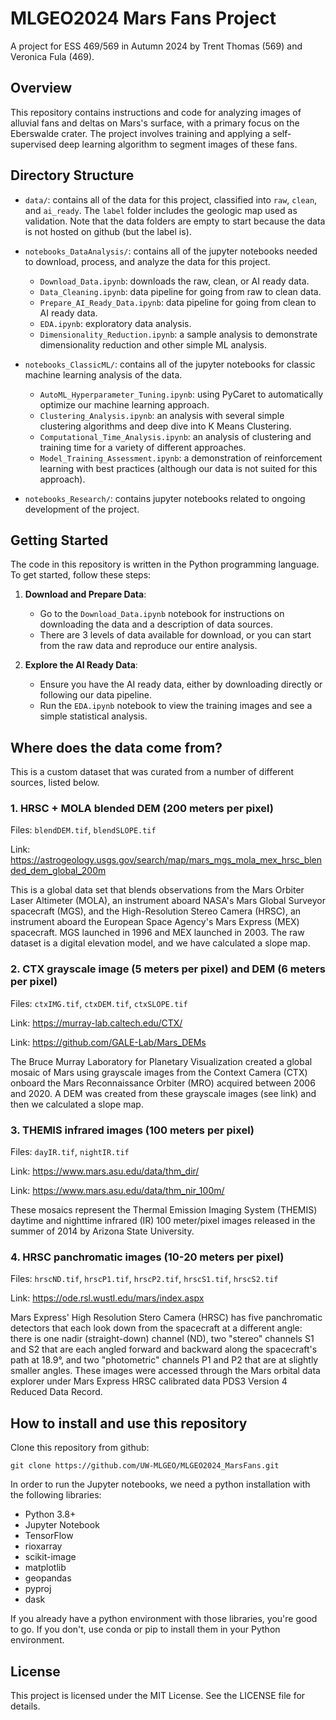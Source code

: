 # MLGEO2024 Mars Fans Project

A project for ESS 469/569 in Autumn 2024 by Trent Thomas (569) and Veronica Fula (469).

## Overview

This repository contains instructions and code for analyzing images of alluvial fans and deltas on Mars's surface, with a primary focus on the Eberswalde crater. The project involves training and applying a self-supervised deep learning algorithm to segment images of these fans.

## Directory Structure

- `data/`: contains all of the data for this project, classified into `raw`, `clean`, and `ai_ready`. The `label` folder includes the geologic map used as validation. Note that the data folders are empty to start because the data is not hosted on github (but the label is).
- `notebooks_DataAnalysis/`: contains all of the jupyter notebooks needed to download, process, and analyze the data for this project.

  - `Download_Data.ipynb`: downloads the raw, clean, or AI ready data.
  - `Data_Cleaning.ipynb`: data pipeline for going from raw to clean data.
  - `Prepare_AI_Ready_Data.ipynb`: data pipeline for going from clean to AI ready data.
  - `EDA.ipynb`: exploratory data analysis.
  - `Dimensionality_Reduction.ipynb`: a sample analysis to demonstrate dimensionality reduction and other simple ML analysis.

- `notebooks_ClassicML/`: contains all of the jupyter notebooks for classic machine learning analysis of the data.

  - `AutoML_Hyperparameter_Tuning.ipynb`: using PyCaret to automatically optimize our machine learning approach.
  - `Clustering_Analysis.ipynb`: an analysis with several simple clustering algorithms and deep dive into K Means Clustering.
  - `Computational_Time_Analysis.ipynb`: an analysis of clustering and training time for a variety of different approaches.
  - `Model_Training_Assessment.ipynb`: a demonstration of reinforcement learning with best practices (although our data is not suited for this approach).

- `notebooks_Research/`: contains jupyter notebooks related to ongoing development of the project.

## Getting Started

The code in this repository is written in the Python programming language. To get started, follow these steps:

1. **Download and Prepare Data**:

   - Go to the `Download_Data.ipynb` notebook for instructions on downloading the data and a description of data sources.
   - There are 3 levels of data available for download, or you can start from the raw data and reproduce our entire analysis.

2. **Explore the AI Ready Data**:

   - Ensure you have the AI ready data, either by downloading directly or following our data pipeline.
   - Run the `EDA.ipynb` notebook to view the training images and see a simple statistical analysis.

## Where does the data come from?

This is a custom dataset that was curated from a number of different sources, listed below.

### 1. HRSC + MOLA blended DEM (200 meters per pixel)

Files: `blendDEM.tif`, `blendSLOPE.tif`

Link: https://astrogeology.usgs.gov/search/map/mars_mgs_mola_mex_hrsc_blended_dem_global_200m

This is a global data set that blends observations from the Mars Orbiter Laser Altimeter (MOLA), an instrument aboard NASA's Mars Global Surveyor spacecraft (MGS), and the High-Resolution Stereo Camera (HRSC), an instrument aboard the European Space Agency's Mars Express (MEX) spacecraft. MGS launched in 1996 and MEX launched in 2003. The raw dataset is a digital elevation model, and we have calculated a slope map.

### 2. CTX grayscale image (5 meters per pixel) and DEM (6 meters per pixel)

Files: `ctxIMG.tif`, `ctxDEM.tif`, `ctxSLOPE.tif`

Link: https://murray-lab.caltech.edu/CTX/

Link: https://github.com/GALE-Lab/Mars_DEMs

The Bruce Murray Laboratory for Planetary Visualization created a global mosaic of Mars using grayscale images from the Context Camera (CTX) onboard the Mars Reconnaissance Orbiter (MRO) acquired between 2006 and 2020. A DEM was created from these grayscale images (see link) and then we calculated a slope map.

### 3. THEMIS infrared images (100 meters per pixel)

Files: `dayIR.tif`, `nightIR.tif`

Link: https://www.mars.asu.edu/data/thm_dir/

Link: https://www.mars.asu.edu/data/thm_nir_100m/

These mosaics represent the Thermal Emission Imaging System (THEMIS) daytime and nighttime infrared (IR) 100 meter/pixel images released in the summer of 2014 by Arizona State University.

### 4. HRSC panchromatic images (10-20 meters per pixel)

Files: `hrscND.tif`, `hrscP1.tif`, `hrscP2.tif`, `hrscS1.tif`, `hrscS2.tif`

Link: https://ode.rsl.wustl.edu/mars/index.aspx

Mars Express' High Resolution Stero Camera (HRSC) has five panchromatic detectors that each look down from the spacecraft at a different angle: there is one nadir (straight-down) channel (ND), two "stereo" channels S1 and S2 that are each angled forward and backward along the spacecraft's path at 18.9°, and two "photometric" channels P1 and P2 that are at slightly smaller angles. These images were accessed through the Mars orbital data explorer under Mars Express HRSC calibrated data PDS3 Version 4 Reduced Data Record.

## How to install and use this repository

Clone this repository from github:

`git clone https://github.com/UW-MLGEO/MLGEO2024_MarsFans.git`

In order to run the Jupyter notebooks, we need a python installation with the following libraries:

- Python 3.8+
- Jupyter Notebook
- TensorFlow
- rioxarray
- scikit-image
- matplotlib
- geopandas
- pyproj
- dask

If you already have a python environment with those libraries, you're good to go. If you don't, use conda or pip to install them in your Python environment.

## License

This project is licensed under the MIT License. See the LICENSE file for details.
